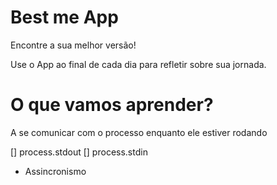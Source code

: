 # Best me App

Encontre a sua melhor versão!

Use o App ao final de cada dia para refletir sobre sua jornada.

# O que vamos aprender?

A se comunicar com o processo enquanto ele estiver rodando

[] process.stdout
[] process.stdin

* Assincronismo